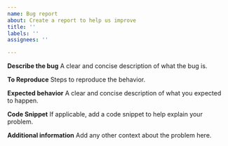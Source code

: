 ```yaml
---
name: Bug report
about: Create a report to help us improve
title: ''
labels: ''
assignees: ''

---
```


<!--

You're opening a bug report for the GitHub Actions Toolkit - this is the toolkit you can use to build your own reusable Actions in JavaScript or TypeScript.

If you're having trouble using GitHub Actions, you have a bug or need help with your workflow, then please post your question at:

GitHub Community Forum for GitHub Actions
https://github.community/t5/GitHub-Actions/bd-p/actions

Thanks for trying GitHub Actions!

-->

**Describe the bug**
A clear and concise description of what the bug is.

**To Reproduce**
Steps to reproduce the behavior.

**Expected behavior**
A clear and concise description of what you expected to happen.

**Code Snippet**
If applicable, add a code snippet to help explain your problem.

**Additional information**
Add any other context about the problem here.
